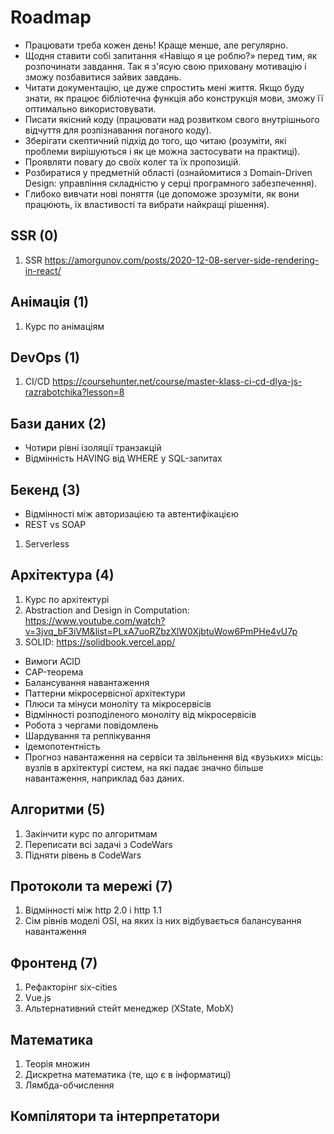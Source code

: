 ﻿# Roadmap

- Працювати треба кожен день! Краще менше, але регулярно.
- Щодня ставити собі запитання «Навіщо я це роблю?» перед тим, як розпочинати завдання. Так я з'ясую свою приховану мотивацію і зможу позбавитися зайвих завдань.
- Читати документацію, це дуже спростить мені життя. Якщо буду знати, як працює бібліотечна функція або конструкція мови, зможу її оптимально використовувати.
- Писати якісний коду (працювати над розвитком свого внутрішнього відчуття для розпізнавання поганого коду).
- Зберігати скептичний підхід до того, що читаю (розуміти, які проблеми вирішуються і як це можна застосувати на практиці).
- Проявляти повагу до своїх колег та їх пропозицій.
- Розбиратися у предметній області (ознайомитися з Domain-Driven Design: управління складністю у серці програмного забезпечення).
- Глибоко вивчати нові поняття (це допоможе зрозуміти, як вони працюють, їх властивості та вибрати найкращі рішення).

## SSR (0)

1. SSR https://amorgunov.com/posts/2020-12-08-server-side-rendering-in-react/

## Анімація (1)

1. Курс по анімаціям

## DevOps (1)

1. CI/CD https://coursehunter.net/course/master-klass-ci-cd-dlya-js-razrabotchika?lesson=8

## Бази даних (2)

- Чотири рівні ізоляції транзакцій
- Відмінність HAVING від WHERE у SQL-запитах

## Бекенд (3)

- Відмінності між авторизацією та автентифікацією
- REST vs SOAP

1. Serverless

## Архітектура (4)

1. Курс по архітектурі
2. Abstraction and Design in Computation: https://www.youtube.com/watch?v=3jvq_bF3iVM&list=PLxA7uoRZbzXlW0XjbtuWow6PmPHe4vU7p
3. SOLID: https://solidbook.vercel.app/

- Вимоги ACID
- CAP-теорема
- Балансування навантаження
- Паттерни мікросервісної архітектури
- Плюси та мінуси моноліту та мікросервісів
- Відмінності розподіленого моноліту від мікросервісів
- Робота з чергами повідомлень
- Шардування та реплікування
- Ідемопотентність
- Прогноз навантаження на сервіси та звільнення від «вузьких» місць: вузлів в архітектурі систем, на які падає значно більше навантаження, наприклад баз даних.

## Алгоритми (5)

1. Закінчити курс по алгоритмам
2. Переписати всі задачі з CodeWars
3. Підняти рівень в CodeWars

## Протоколи та мережі (7)

1. Відмінності між http 2.0 і http 1.1
2. Сім рівнів моделі OSI, на яких із них відбувається балансування навантаження

## Фронтенд (7)

1. Рефакторінг six-cities
2. Vue.js
3. Альтернативний стейт менеджер (XState, MobX)

## Математика

1. Теорія множин
2. Дискретна математика (те, що є в інформатиці)
3. Лямбда-обчислення

## Компілятори та інтерпретатори
